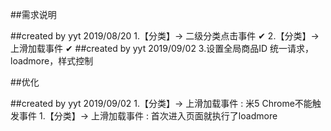 ##需求说明

##created by yyt 2019/08/20
1.【分类】-> 二级分类点击事件     ✔
2.【分类】-> 上滑加载事件     ✔
##created by yyt 2019/09/02
3.设置全局商品ID 统一请求，loadmore，样式控制

##优化

##created by yyt 2019/09/02
1.【分类】-> 上滑加载事件 : 米5 Chrome不能触发事件
1.【分类】-> 上滑加载事件 : 首次进入页面就执行了loadmore
